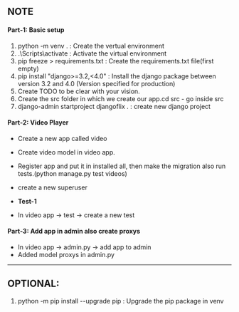 ## NOTE

#### Part-1: Basic setup

1. python -m venv . : Create the vertual environment
2. .\Scripts\activate : Activate the virtual environment
3. pip freeze > requirements.txt : Create the requirements.txt file(first empty)
4. pip install "django>=3.2,<4.0" : Install the django package between version 3.2 and 4.0 (Version specified for production)
5. Create TODO to be clear with your vision.
6. Create the src folder in which we create our app.cd src - go inside src
7. django-admin startproject djangoflix . : create new django project

#### Part-2: Video Player
- Create a new app called video
- Create video model in video app.
- Register app and put it in installed all, then make the migration also run tests.(python manage.py test videos)
- create a new superuser

- **Test-1** 
- In video app -> test -> create a new test

#### Part-3: Add app in admin also create proxys
- In video app -> admin.py -> add app to admin
- Added model proxys in admin.py
---

## OPTIONAL:

1. python -m pip install --upgrade pip : Upgrade the pip package in venv
